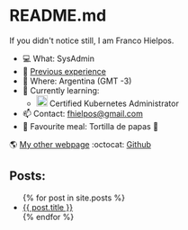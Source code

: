 # README.md

If you didn't notice still, I am Franco Hielpos. 

- :computer: What: SysAdmin 
- :wrench: [Previous experience](https://github.com/fhielpos/fhielpos/blob/master/EXPERIENCE.md)
- :round_pushpin:  Where: Argentina (GMT -3)
- :closed_book: Currently learning: 
  - <img src="https://raw.githubusercontent.com/buildkite/emojis/master/img-buildkite-64/kubernetes.png" width="20" height="20" alt="kubernetes"/> Certified Kubernetes Administrator
- :mailbox: Contact: [fhielpos@gmail.com](mailto:fhielpos@gmail.com)
- :pizza: Favourite meal: Tortilla de papas :potato:

:earth_americas: [My other webpage](https://culpeo.blog) 
:octocat: [Github](https://github.com/fhielpos)

## Posts:
<ul>
  {% for post in site.posts %}
    <li>
      <a href="{{ post.url }}">{{ post.title }}</a>
    </li>
  {% endfor %}
</ul>